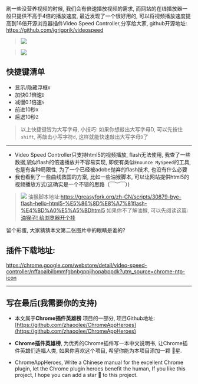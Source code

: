 刷一些没营养视频的时候, 我们会有倍速播放视频的需求, 而网站的在线播放器一般只提供不高于4倍的播放速度, 最近发现了一个很好用的, 可以将视频播放速度提高到16倍开源浏览器插件Video Speed Controller,分享给大家, github开源地址: https://github.com/igrigorik/videospeed


> ![](https://user-gold-cdn.xitu.io/2019/5/3/16a7c4681f888204?w=1240&h=779&f=png&s=289124)

> ![](https://user-gold-cdn.xitu.io/2019/5/3/16a7c4681e44a2f8?w=1240&h=707&f=png&s=848104)

## 快捷键清单
- 显示/隐藏浮框`V`
- 加快0.1倍速`D`
- 减慢0.1倍速`S`
- 前进10秒`X`
- 后退10秒`Z`
> 以上快捷键皆为大写字母, 小技巧: 如果你想敲出大写字母D, 可以先按住`shift`, 再敲击小写字符`d`, 这样就能快速敲出大写字母`D`了

---

- Video Speed Controller只支持html5的视频播放, flash无法使用, 我查了一些数据,貌似flash的倍速播放并不容易实现, 即使有类似`Enounce MySpeed`的工具, 也是有各种局限性, 为了一个已经被adobe抛弃的flash技术, 也没有什么必要
- 我也看到了一些曲线救国的方案, 比如一些油猴脚本, 可以让网站提供html5的视频播放方式(这确实是一个不错的思路（￣︶￣）)
> ![](https://user-gold-cdn.xitu.io/2019/5/3/16a7c4681fe18cab?w=1240&h=747&f=png&s=168679)
> 油猴脚本地址:https://greasyfork.org/zh-CN/scripts/30879-bye-flash-hello-html5-%E5%86%8D%E8%A7%81flash-%E4%BD%A0%E5%A5%BDhtml5
> 如果你不了解油猴, 可以先阅读这篇: [油猴子! 给浏览器开个挂](https://www.jianshu.com/p/8d62228c6961)

留个彩蛋, 大家猜猜本文第二张图片中的眼睛是谁的?

## 插件下载地址:

https://chrome.google.com/webstore/detail/video-speed-controller/nffaoalbilbmmfgbnbgppjihopabppdk?utm_source=chrome-ntp-icon

---

## 写在最后(我需要你的支持)
- 本文属于**Chrome插件英雄榜** 项目的一部分, 项目Github地址: [https://github.com/zhaoolee/ChromeAppHeroes](https://github.com/zhaoolee/ChromeAppHeroes)

- **Chrome插件英雄榜**, 为优秀的Chrome插件写一本中文说明书, 让Chrome插件英雄们造福人类, 如果你喜欢这个项目, 希望你能为本项目添加一颗 🌟星.

- ChromeAppHeroes, Write a Chinese manual for the excellent Chrome plugin, let the Chrome plugin heroes benefit the human, If you like this project, I hope you can add a star 🌟 to this project.


